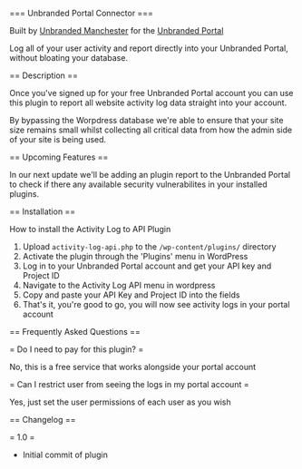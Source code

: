 
=== Unbranded Portal Connector ===

Built by [Unbranded Manchester](https://www.unbrandedmanchester.com/) for the [Unbranded Portal](https://www.unbrandedmanchester.com/portal/)



Log all of your user activity and report directly into your Unbranded Portal, without bloating your database. 

== Description ==

Once you've signed up for your free Unbranded Portal account you can use this plugin to report all website activity log data straight into your account. 

By bypassing the Worpdress database we're able to ensure that your site size remains small whilst collecting all critical data from how the admin side of your site is being used.

== Upcoming Features ==

In our next update we'll be adding an plugin report to the Unbranded Portal to check if there any available security vulnerabilites in your installed plugins. 

== Installation ==

How to install the Activity Log to API Plugin

1. Upload `activity-log-api.php` to the `/wp-content/plugins/` directory
1. Activate the plugin through the 'Plugins' menu in WordPress
1. Log in to your Unbranded Portal account and get your API key and Project ID 
1. Navigate to the Activity Log API menu in wordpress
1. Copy and paste your API Key and Project ID into the fields
1. That's it, you're good to go, you will now see activity logs in your portal account

== Frequently Asked Questions ==

= Do I need to pay for this plugin? =

No, this is a free service that works alongside your portal account

= Can I restrict user from seeing the logs in my portal account =

Yes, just set the user permissions of each user as you wish

== Changelog ==

= 1.0 =
* Initial commit of plugin

